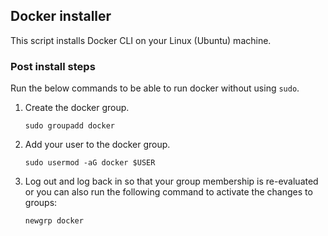 ## Docker installer
This script installs Docker CLI on your Linux (Ubuntu) machine.

### Post install steps
Run the below commands to be able to run docker without using `sudo`.

1. Create the docker group.
    ```
    sudo groupadd docker
    ```
2. Add your user to the docker group.
    ```
    sudo usermod -aG docker $USER
    ```
3. Log out and log back in so that your group membership is re-evaluated or you can also run the following command to activate the changes to groups:
    ```
    newgrp docker
    ```
